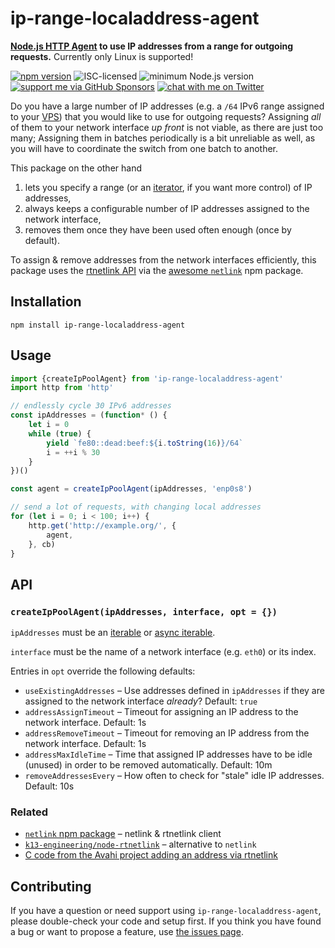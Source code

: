 # ip-range-localaddress-agent

**[Node.js HTTP Agent](https://nodejs.org/api/http.html#class-httpagent) to use IP addresses from a range for outgoing requests.** Currently only Linux is supported!

[![npm version](https://img.shields.io/npm/v/ip-range-localaddress-agent.svg)](https://www.npmjs.com/package/ip-range-localaddress-agent)
![ISC-licensed](https://img.shields.io/github/license/derhuerst/ip-range-localaddress-agent.svg)
![minimum Node.js version](https://img.shields.io/node/v/ip-range-localaddress-agent.svg)
[![support me via GitHub Sponsors](https://img.shields.io/badge/support%20me-donate-fa7664.svg)](https://github.com/sponsors/derhuerst)
[![chat with me on Twitter](https://img.shields.io/badge/chat%20with%20me-on%20Twitter-1da1f2.svg)](https://twitter.com/derhuerst)

Do you have a large number of IP addresses (e.g. a `/64` IPv6 range assigned to your [VPS](https://en.wikipedia.org/wiki/Virtual_private_server)) that you would like to use for outgoing requests? Assigning *all* of them to your network interface *up front* is not viable, as there are just too many; Assigning them in batches periodically is a bit unreliable as well, as you will have to coordinate the switch from one batch to another.

This package on the other hand

1. lets you specify a range (or an [iterator](https://developer.mozilla.org/en-US/docs/Web/JavaScript/Reference/Iteration_protocols), if you want more control) of IP addresses,
2. always keeps a configurable number of IP addresses assigned to the network interface,
3. removes them once they have been used often enough (once by default).

To assign & remove addresses from the network interfaces efficiently, this package uses the [rtnetlink API](https://www.man7.org/linux/man-pages/man7/rtnetlink.7.html) via the [awesome `netlink`](https://github.com/mildsunrise/node_netlink) npm package.


## Installation

```shell
npm install ip-range-localaddress-agent
```


## Usage

```js
import {createIpPoolAgent} from 'ip-range-localaddress-agent'
import http from 'http'

// endlessly cycle 30 IPv6 addresses
const ipAddresses = (function* () {
	let i = 0
	while (true) {
		yield `fe80::dead:beef:${i.toString(16)}/64`
		i = ++i % 30
	}
})()

const agent = createIpPoolAgent(ipAddresses, 'enp0s8')

// send a lot of requests, with changing local addresses
for (let i = 0; i < 100; i++) {
	http.get('http://example.org/', {
		agent,
	}, cb)
}
```


## API

### `createIpPoolAgent(ipAddresses, interface, opt = {})`

`ipAddresses` must be an [iterable](https://developer.mozilla.org/en-US/docs/Web/JavaScript/Reference/Iteration_protocols) or [async iterable](https://developer.mozilla.org/en-US/docs/Web/JavaScript/Reference/Iteration_protocols).

`interface` must be the name of a network interface (e.g. `eth0`) or its index.

Entries in `opt` override the following defaults:

- `useExistingAddresses` – Use addresses defined in `ipAddresses` if they are assigned to the network interface *already*? Default: `true`
- `addressAssignTimeout` – Timeout for assigning an IP address to the network interface. Default: 1s
- `addressRemoveTimeout` – Timeout for removing an IP address from the network interface. Default: 1s
- `addressMaxIdleTime` – Time that assigned IP addresses have to be idle (unused) in order to be removed automatically. Default: 10m
- `removeAddressesEvery` – How often to check for "stale" idle IP addresses. Default: 10s


### Related

- [`netlink` npm package](https://github.com/mildsunrise/node_netlink) – netlink & rtnetlink client
- [`k13-engineering/node-rtnetlink`](https://github.com/k13-engineering/node-rtnetlink) – alternative to `netlink`
- [C code from the Avahi project adding an address via rtnetlink](https://stackoverflow.com/a/14657883)


## Contributing

If you have a question or need support using `ip-range-localaddress-agent`, please double-check your code and setup first. If you think you have found a bug or want to propose a feature, use [the issues page](https://github.com/derhuerst/ip-range-localaddress-agent/issues).
